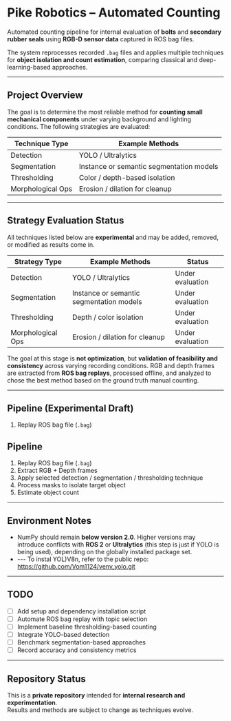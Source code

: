 # Pike Robotics – Automated Counting

Automated counting pipeline for internal evaluation of **bolts** and **secondary rubber seals** using **RGB-D sensor data** captured in ROS bag files.

The system reprocesses recorded `.bag` files and applies multiple techniques for **object isolation and count estimation**, comparing classical and deep-learning-based approaches.

---

## Project Overview

The goal is to determine the most reliable method for **counting small mechanical components** under varying background and lighting conditions. The following strategies are evaluated:

| Technique Type      | Example Methods                                  |
|---------------------|--------------------------------------------------|
| Detection           | YOLO / Ultralytics                              |
| Segmentation        | Instance or semantic segmentation models         |
| Thresholding        | Color / depth-based isolation                    |
| Morphological Ops   | Erosion / dilation for cleanup                   |


---

## Strategy Evaluation Status

All techniques listed below are **experimental** and may be added, removed, or modified as results come in.

| Strategy Type       | Example Methods                                  | Status          |
|---------------------|--------------------------------------------------|-----------------|
| Detection           | YOLO / Ultralytics                              | Under evaluation |
| Segmentation        | Instance or semantic segmentation models         | Under evaluation |
| Thresholding        | Depth / color isolation                         | Under evaluation |
| Morphological Ops   | Erosion / dilation for cleanup                  | Under evaluation |

The goal at this stage is **not optimization**, but **validation of feasibility and consistency** across varying recording conditions. RGB and depth frames are extracted from **ROS bag replays**, processed offline, and analyzed to chose the best method based on the ground truth manual counting. 

---

## Pipeline (Experimental Draft)

1. Replay ROS bag file (`.bag`)

## Pipeline

1. Replay ROS bag file (`.bag`)
2. Extract RGB + Depth frames
3. Apply selected detection / segmentation / thresholding technique
4. Process masks to isolate target object
5. Estimate object count

---

## Environment Notes

- NumPy should remain **below version 2.0**. Higher versions may introduce conflicts with **ROS 2** or **Ultralytics** (this step is just if YOLO is being used), depending on the globally installed package set.
- --- To instal YOL)V8n, refer to the public repo: https://github.com/Vom1124/venv_yolo.git

---

## TODO

- [ ] Add setup and dependency installation script
- [ ] Automate ROS bag replay with topic selection
- [ ] Implement baseline thresholding-based counting
- [ ] Integrate YOLO-based detection
- [ ] Benchmark segmentation-based approaches
- [ ] Record accuracy and consistency metrics

---

## Repository Status

This is a **private repository** intended for **internal research and experimentation**.  
Results and methods are subject to change as techniques evolve.

